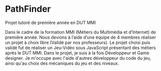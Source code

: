 # PathFinder
Projet tutoré de première année en DUT MMI

Dans le cadre de la formation MMI (Métiers du Multimédia et d’Internet) de première année. Nous devions à l’aide d’une équipe de 4 membres réaliser un projet à choix libre (Validé par nos professeurs). 
Le projet choisi puis validé fut de réaliser un Jeu-Vidéo sous JavaScript présentant des métiers après le DUT MMI.
Dans le projet, je suis à la fois Développeur et Game designer. Je m'occupe avec l'aide d'autres développeur du code du jeu, ainsi qu'au choix des mécaniques du jeu et des niveaux.
